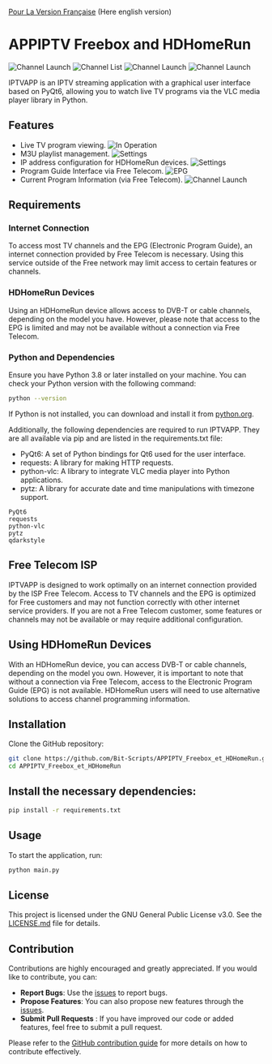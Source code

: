 [Pour La Version Française](./README.md)
(Here english version)

# APPIPTV Freebox and HDHomeRun  
  
![Channel Launch](./assets/image/splash_screen_au_lancement.png)
![Channel List](./assets/image/Chaines.png)
![Channel Launch](./assets/image/Lancement_Chaine.png)
![Channel Launch](./assets/image/image_et_Chaines.png)
  
IPTVAPP is an IPTV streaming application with a graphical user interface based on PyQt6, allowing you to watch live TV programs via the VLC media player library in Python.  
  
## Features  
  
- Live TV program viewing.
![In Operation](./assets/image/En_fonctionnement.png)  
- M3U playlist management.
![Settings](./assets/image/Paramètres.png) 
- IP address configuration for HDHomeRun devices.
![Settings](./assets/image/Paramètres.png) 
- Program Guide Interface via Free Telecom.
![EPG](./assets/image/EPG.png) 
- Current Program Information (via Free Telecom).
![Channel Launch](./assets/image/Lancement_Chaine.png)  
  
## Requirements  
  
### Internet Connection
  
To access most TV channels and the EPG (Electronic Program Guide), an internet connection provided by Free Telecom is necessary. Using this service outside of the Free network may limit access to certain features or channels.
  
### HDHomeRun Devices
  
Using an HDHomeRun device allows access to DVB-T or cable channels, depending on the model you have. However, please note that access to the EPG is limited and may not be available without a connection via Free Telecom. 
  
### Python and Dependencies
  
Ensure you have Python 3.8 or later installed on your machine. You can check your Python version with the following command:  
  
```bash
python --version
```
  
If Python is not installed, you can download and install it from [python.org](https://www.python.org/downloads/).
  
Additionally, the following dependencies are required to run IPTVAPP. They are all available via pip and are listed in the requirements.txt file:   
  
- PyQt6: A set of Python bindings for Qt6 used for the user interface.
- requests: A library for making HTTP requests.
- python-vlc: A library to integrate VLC media player into Python applications.
- pytz: A library for accurate date and time manipulations with timezone support.
  
```plaintext
PyQt6
requests
python-vlc
pytz
qdarkstyle
```
  
## Free Telecom ISP
  
IPTVAPP is designed to work optimally on an internet connection provided by the ISP Free Telecom. Access to TV channels and the EPG is optimized for Free customers and may not function correctly with other internet service providers. If you are not a Free Telecom customer, some features or channels may not be available or may require additional configuration.  
  
## Using HDHomeRun Devices
  
With an HDHomeRun device, you can access DVB-T or cable channels, depending on the model you own. However, it is important to note that without a connection via Free Telecom, access to the Electronic Program Guide (EPG) is not available. HDHomeRun users will need to use alternative solutions to access channel programming information.  
  
## Installation
  
Clone the GitHub repository:  
  
```bash
git clone https://github.com/Bit-Scripts/APPIPTV_Freebox_et_HDHomeRun.git
cd APPIPTV_Freebox_et_HDHomeRun
```
  
## Install the necessary dependencies:
  
```bash
pip install -r requirements.txt
```
  
## Usage
  
To start the application, run:  
  
```bash
python main.py
```
  
## License
  
This project is licensed under the GNU General Public License v3.0. See the [LICENSE.md](./LICENSE.md) file for details.  
  
## Contribution
  
Contributions are highly encouraged and greatly appreciated. If you would like to contribute, you can: 
  
- **Report Bugs**: Use the [issues](https://github.com/Bit-Scripts/APPIPTV_Freebox_et_HDHomeRun/issues) to report bugs.  
- **Propose Features**: You can also propose new features through the [issues](https://github.com/Bit-Scripts/APPIPTV_Freebox_et_HDHomeRun/issues).  
- **Submit Pull Requests** : If you have improved our code or added features, feel free to submit a pull request.   
  
Please refer to the [GitHub contribution guide](https://docs.github.com/en/communities/setting-up-your-project-for-healthy-contributions/setting-guidelines-for-repository-contributors) for more details on how to contribute effectively.